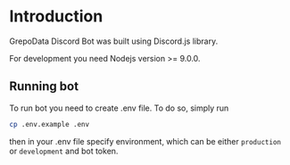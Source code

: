 # Introduction
GrepoData Discord Bot was built using Discord.js library.

For development you need Nodejs version >= 9.0.0.

## Running bot
To run bot you need to create .env file.
To do so, simply run
```sh
cp .env.example .env
```
then in your .env file specify environment, which can be either `production` or `development` and bot token.